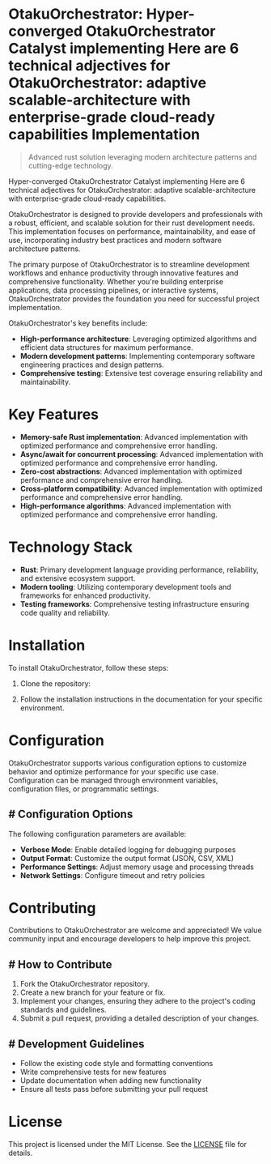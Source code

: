 <!-- fallback_OtakuOrchestrator_20251021163510_42604 -->

# OtakuOrchestrator: Hyper-converged OtakuOrchestrator Catalyst implementing Here are 6 technical adjectives for OtakuOrchestrator: adaptive scalable-architecture with enterprise-grade cloud-ready capabilities Implementation
> Advanced rust solution leveraging modern architecture patterns and cutting-edge technology.

Hyper-converged OtakuOrchestrator Catalyst implementing Here are 6 technical adjectives for OtakuOrchestrator: adaptive scalable-architecture with enterprise-grade cloud-ready capabilities.

OtakuOrchestrator is designed to provide developers and professionals with a robust, efficient, and scalable solution for their rust development needs. This implementation focuses on performance, maintainability, and ease of use, incorporating industry best practices and modern software architecture patterns.

The primary purpose of OtakuOrchestrator is to streamline development workflows and enhance productivity through innovative features and comprehensive functionality. Whether you're building enterprise applications, data processing pipelines, or interactive systems, OtakuOrchestrator provides the foundation you need for successful project implementation.

OtakuOrchestrator's key benefits include:

* **High-performance architecture**: Leveraging optimized algorithms and efficient data structures for maximum performance.
* **Modern development patterns**: Implementing contemporary software engineering practices and design patterns.
* **Comprehensive testing**: Extensive test coverage ensuring reliability and maintainability.

# Key Features

* **Memory-safe Rust implementation**: Advanced implementation with optimized performance and comprehensive error handling.
* **Async/await for concurrent processing**: Advanced implementation with optimized performance and comprehensive error handling.
* **Zero-cost abstractions**: Advanced implementation with optimized performance and comprehensive error handling.
* **Cross-platform compatibility**: Advanced implementation with optimized performance and comprehensive error handling.
* **High-performance algorithms**: Advanced implementation with optimized performance and comprehensive error handling.

# Technology Stack

* **Rust**: Primary development language providing performance, reliability, and extensive ecosystem support.
* **Modern tooling**: Utilizing contemporary development tools and frameworks for enhanced productivity.
* **Testing frameworks**: Comprehensive testing infrastructure ensuring code quality and reliability.

# Installation

To install OtakuOrchestrator, follow these steps:

1. Clone the repository:


2. Follow the installation instructions in the documentation for your specific environment.

# Configuration

OtakuOrchestrator supports various configuration options to customize behavior and optimize performance for your specific use case. Configuration can be managed through environment variables, configuration files, or programmatic settings.

## # Configuration Options

The following configuration parameters are available:

* **Verbose Mode**: Enable detailed logging for debugging purposes
* **Output Format**: Customize the output format (JSON, CSV, XML)
* **Performance Settings**: Adjust memory usage and processing threads
* **Network Settings**: Configure timeout and retry policies

# Contributing

Contributions to OtakuOrchestrator are welcome and appreciated! We value community input and encourage developers to help improve this project.

## # How to Contribute

1. Fork the OtakuOrchestrator repository.
2. Create a new branch for your feature or fix.
3. Implement your changes, ensuring they adhere to the project's coding standards and guidelines.
4. Submit a pull request, providing a detailed description of your changes.

## # Development Guidelines

* Follow the existing code style and formatting conventions
* Write comprehensive tests for new features
* Update documentation when adding new functionality
* Ensure all tests pass before submitting your pull request

# License

This project is licensed under the MIT License. See the [LICENSE](https://github.com/Hantan1080/OtakuOrchestrator/blob/main/LICENSE) file for details.
